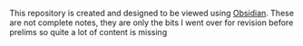 This repository is created and designed to be viewed using [Obsidian](https://obsidian.md/). These are not complete notes, they are only the bits I went over for revision before prelims so quite a lot of content is missing